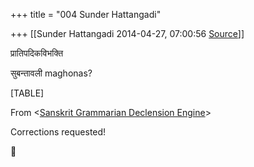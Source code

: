 +++
title = "004 Sunder Hattangadi"

+++
[[Sunder Hattangadi	2014-04-27, 07:00:56 [Source](https://groups.google.com/g/samskrita/c/JFay5pbD1ng)]]



  



प्रातिपदिकविभक्ति

सुबन्तावली maghonas?

[TABLE]

From \<[Sanskrit Grammarian Declension Engine](http://sanskrit.inria.fr/cgi-bin/SKT/sktdeclin?lex=MW&q=maghonas&t=SL&g=Mas&font=deva)\>

  

Corrections requested!



